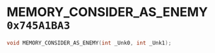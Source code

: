 # MEMORY_CONSIDER_AS_ENEMY `0x745A1BA3`

```cpp
void MEMORY_CONSIDER_AS_ENEMY(int _Unk0, int _Unk1);
```